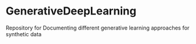 # GenerativeDeepLearning
Repository for Documenting different generative learning approaches for synthetic data

